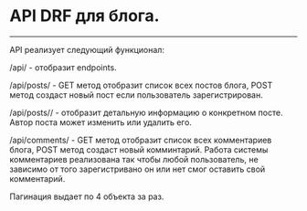 # API DRF для блога.
---

API реализует следующий функционал:

/api/ - отобразит endpoints.

/api/posts/ - GET метод отобразит список всех постов блога, POST метод создаст новый пост если пользователь зарегистрирован.

/api/posts/<pk>/ - отобразит детальную информацию о конкретном посте. Автор поста может изменить или удалить его.

/api/comments/ - GET метод отобразит список всех комментариев блога, POST метод создаст новый комминтарий. Работа системы комментариев реализована так чтобы любой пользователь, не зависимо от того зарегистривано он или нет смог оставить свой комментарий.

Пагинация выдает по 4 объекта за раз.

